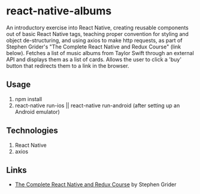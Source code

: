 # react-native-albums

An introductory exercise into React Native, creating reusable components out of basic React Native tags, teaching proper convention for styling and object de-structuring, and using axios to make http requests, as part of Stephen Grider's "The Complete React Native and Redux Course" (link below). Fetches a list of music albums from Taylor Swift through an external API and displays them as a list of cards. Allows the user to click a 'buy' button that redirects them to a link in the browser.

## Usage
1. npm install
2. react-native run-ios || react-native run-android (after setting up an Android emulator)

## Technologies
1. React Native
2. axios

## Links
* [The Complete React Native and Redux Course](https://www.udemy.com/the-complete-react-native-and-redux-course/) by Stephen Grider

